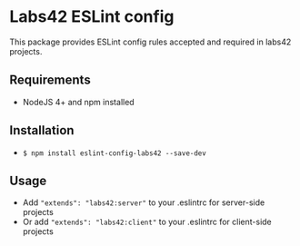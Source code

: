 Labs42 ESLint config
====================

This package provides ESLint config rules accepted and required in labs42 projects.

Requirements
------------

 * NodeJS 4+ and npm installed

Installation
------------

 * ``$ npm install eslint-config-labs42 --save-dev``

Usage
-----

 * Add ``"extends": "labs42:server"`` to your .eslintrc for server-side projects
 * Or add ``"extends": "labs42:client"`` to your .eslintrc for client-side projects
